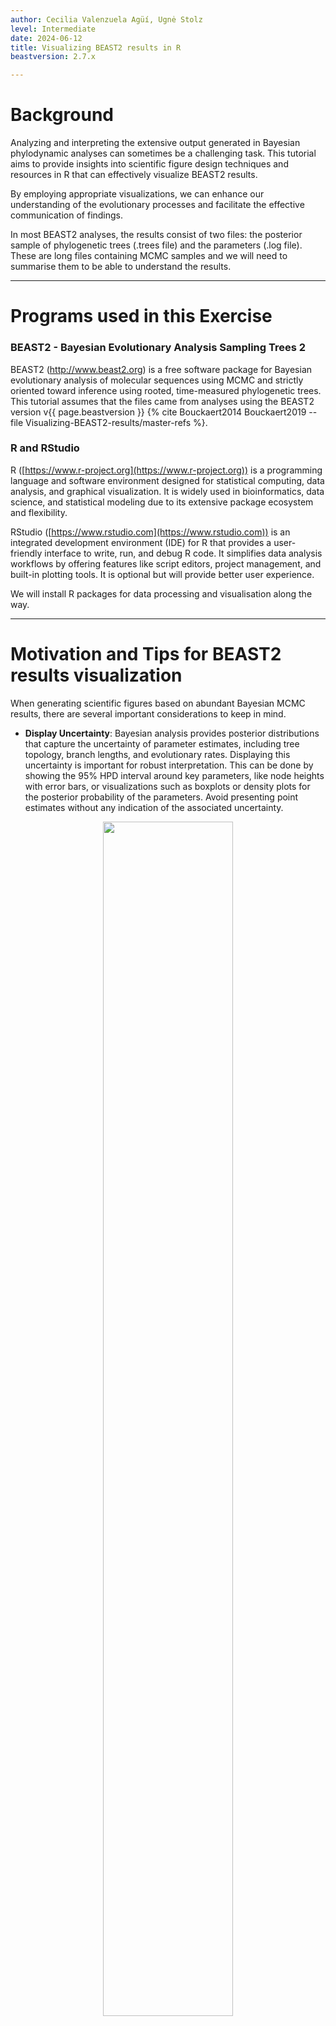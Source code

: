 ```yaml
---
author: Cecilia Valenzuela Agüí, Ugnė Stolz
level: Intermediate
date: 2024-06-12
title: Visualizing BEAST2 results in R
beastversion: 2.7.x

---
```



# Background

Analyzing and interpreting the extensive output generated in Bayesian phylodynamic analyses can sometimes be a challenging task. This tutorial aims to provide insights into scientific figure design techniques and resources in R that can effectively visualize BEAST2 results.

By employing appropriate visualizations, we can enhance our understanding of the evolutionary processes and facilitate the effective communication of findings.

In most BEAST2 analyses, the results consist of two files: the posterior sample of phylogenetic trees (.trees file) and the parameters (.log file). These are long files containing MCMC samples and we will need to summarise them to be able to understand the results.

----

# Programs used in this Exercise 

### BEAST2 - Bayesian Evolutionary Analysis Sampling Trees 2

BEAST2 (http://www.beast2.org) is a free software package for Bayesian evolutionary analysis of molecular sequences using MCMC and strictly oriented toward inference using rooted, time-measured phylogenetic trees. This tutorial assumes that the files came from analyses using the BEAST2 version v{{ page.beastversion }} {% cite Bouckaert2014 Bouckaert2019 --file Visualizing-BEAST2-results/master-refs %}.

### R and RStudio
R ([https://www.r-project.org](https://www.r-project.org)) is a programming language and software environment designed for statistical computing, data analysis, and graphical visualization. It is widely used in bioinformatics, data science, and statistical modeling due to its extensive package ecosystem and flexibility.

RStudio ([https://www.rstudio.com](https://www.rstudio.com)) is an integrated development environment (IDE) for R that provides a user-friendly interface to write, run, and debug R code. It simplifies data analysis workflows by offering features like script editors, project management, and built-in plotting tools. It is optional but will provide better user experience.

We will install R packages for data processing and visualisation along the way.

----

# Motivation and Tips for BEAST2 results visualization

When generating scientific figures based on abundant Bayesian MCMC results, there are several important considerations to keep in mind.
- **Display Uncertainty**: Bayesian analysis provides posterior distributions that capture the uncertainty of parameter estimates, including tree topology, branch lengths, and evolutionary rates. Displaying this uncertainty is important for robust interpretation. This can be done by showing the 95% HPD interval around key parameters, like node heights with error bars, or visualizations such as boxplots or density plots for the posterior probability of the parameters. Avoid presenting point estimates without any indication of the associated uncertainty.

<figure align="center">
	<a id="Fig1"></a>
	<img style="width:70.0%;" src="figures/Fig1_pnas.1319091111fig04.jpeg" alt="">
	<figcaption>Figure 1: Divergence times of extant bears estimated under the FBD model in BEAST2. Grey horizontal bars show their uncertainty inytervals. {% cite Heath2014 --file Visualizing-BEAST2-results/master-refs %} </figcaption>
</figure>
<br>


- **Clarity of Tree Representations**: Trees are complex objects depicting numerous relationships between samples. Extracting valuable insights from trees heavily relies on a clear representation. Avoid cluttering the tree with too many branches or overlapping labels. Use annotations to highlight key clades or important nodes in the tree. Don’t forget to include the scale or axis in your tree.
- **Tell a story**: With the abundance of information in BEAST2 results, it is important to have a clear objective for the main result you wish to communicate. Otherwise, the figure may become excessively complex and lose its meaning. Utilize color, shape, and size variations to emphasize significant patterns. Incorporate the temporal and geographical information present in the parameters, such as utilizing skyline plots or geographical maps instead of visualizing individual parameters. Prior to plotting, summarize or transform the results if needed.

<figure align="center">
	<a id="Fig2"></a>
	<img style="width:70.0%;" src="figures/Fig2.png" alt="">
	<figcaption>Figure 2: Tell a story: [Nextrain](https://nextstrain.org) provides interactive visualization of pathogen genome data </figcaption>
</figure>
<br>

- **Experiment**. There is not just one way of visualizing a set of results, so do not be afraid of experimenting with different type of plots. Interactive visualization tools can also be useful to interpret and communicate complex data. These tools enable exploration and manipulation of the results in real time, so they will work well for online and interactive presentations (but not for in a PDF document).

Remember, figures should be self-explanatory and provide sufficient context to be understood. Seek feedback from colleagues or mentors to improve the clarity and effectiveness of your figures.

Next, you will find a few code snippets with examples to visualize the most common type of plots from BEAST2 results. It is not an extensive tutorial (you can find a lot of good resources on that at the end of each section). We assume that you have a working knowledge of R and ggplot.

# How to visualize BEAST2 summary tree in R with ggtree

To visualize trees there are multiple tools and packages available: [FigTree](http://beast.community/figtree), [Densitree](https://www.cs.auckland.ac.nz/~remco/DensiTree/DensiTree.html), [IcyTree](https://bioconductor.org/packages/release/bioc/html/ggtree.htmltidytreeicytree.org), R packages: [ggtree](https://bioconductor.org/packages/release/bioc/html/ggtree.htmltidytree), [phytools](https://cran.r-project.org/web/packages/phytools/index.html), [ape](https://cran.r-project.org/web/packages/ape/index.html), python packages: [Biopython Phylo](https://biopython.org/wiki/Phylo), [ETE toolkits](http://etetoolkit.org/) and many more. 
**IcyTree** is great for quick visualization and exploration of trees. For publication-ready figures, you can use **FigTree** and **ggtree** or other R and python packages. **Densitree** is a program for qualitative analysis of set of trees. In this tutorial we will focus in R and the ggtree package.

### 1. Install and load the required packages

The R code below will install the metapackage `treedataverse` {% cite treedataverse2025 --file Visualizing-BEAST2-results/master-refs %}  that includes several useful packages for processing and visualizing trees in R: `treeio` {% cite treeio2020 --file Visualizing-BEAST2-results/master-refs %}, `ggtree` {% cite ggtree2017 --file Visualizing-BEAST2-results/master-refs %}, `ggtreeExtra` {% cite ggtreeExtra2021 --file Visualizing-BEAST2-results/master-refs %} and `tidytree` {% cite tidytree2022 --file Visualizing-BEAST2-results/master-refs %}. We will also use library `ggsci` which has nice color palettes {% cite ggsci2024 --file Visualizing-BEAST2-results/master-refs %}.

```{r}
	# Install packages
	install.packages("BiocManager")
	install.packages("ggsci")
	BiocManager::install("YuLab-SMU/treedataverse")

	# Load packages
	library(treedataverse)
	library(ggsci)
```

### 2. Read the BEAST summary tree and metadata 

In general, we will visualize a summary tree from the posterior samples of trees, e.g. we can create a Maximum Clade Credibility (MCC) tree with TreeAnnotator.

```{r}
	tree_file <- "https://github.com/Taming-the-BEAST/Visualizing-BEAST2-results/raw/refs/heads/main/precooked_runs/Primates.MCC.tree" 
	tree <- read.beast(tree_file)
```

### 3. Plot the tree with backward in time axis

```{r}
	p <- ggtree(tree,  mrsd = NULL) + 
  		theme_tree2() + # This ggtree theme will add a forward in time x-axis
  		labs(caption="million of years")
	p <- revts(p) # This will reverse the time in the axis 
	p
```

<figure align="center">
	<a id="Fig3"></a>
	<img style="width:70.0%;" src="figures/Fig3.png" alt="">
	<figcaption>Figure 3: Tree with backward in time axis. </figcaption>
</figure>
<br>


Usually, with epidemiological datasets, you will want a forward in time x-axis in calendar time. In this case, use `theme_tree2()` and the parameter `mrsd` in the in `ggtree()` function equal to the most recent sample date.

### 4. Customize tree labels

```{r}
	p1 <- p +
  		geom_tiplab(size = 3, hjust = -0.1) + # add the tip labels
  		geom_nodelab(aes(label = round(posterior, 3)), 
               		hjust = 1.5, vjust = -0.5, size = 3) + # add posterior value to internal nodes
  		xlim_tree(20) # adjust x axis to show full tip names

	p1
```

<figure align="center">
	<a id="Fig4"></a>
	<img style="width:70.0%;" src="figures/Fig4.png" alt="">
	<figcaption>Figure 4: Tree with custom labels. </figcaption>
</figure>
<br>

### 5. Add error bars

```{r}
	p1 <- p1 +
  		geom_range(range = 'height_0.95_HPD',
             	color = pal_jco("default")(1), alpha = 0.2, size = 2) 
	p1
```
<figure align="center">
	<a id="Fig5"></a>
	<img style="width:70.0%;" src="figures/Fig5.png" alt="">
	<figcaption>Figure 5: Tree with error bars. </figcaption>
</figure>
<br>

### 6. Customize tips and color

```{r}
	p1 <- p1 +
  		geom_point(aes(color = isTip)) + # add tip points and color by tip/internal node
  		theme(legend.position = "none") + # hide the legend
  		scale_color_jco() # select color palette
	p1

```

<figure align="center">
	<a id="Fig6"></a>
	<img style="width:70.0%;" src="figures/Fig6.png" alt="">
	<figcaption>Figure 6: Tree with custom tips and color. </figcaption>
</figure>
<br>


### 7. Annotate the tree with external data

If you have external data you can add it to your ggtree object and use it to highlight specific branches or clades.

```{r}

	# Data with cleaned label and classification
	# Usually you will have this information in a file that you can directly load:
	# metadata <- read_csv(metadata_file)

	metadata <- as_tibble(tree) %>%
  		filter(!is.na(label)) %>%
  		mutate(new_label = gsub("M.", "Macaca", gsub("_", " ", tree@phylo$tip.label)),
         		group = c("Apes", "Apes", "Apes", "Lemurs", 
                   	"Old World monkey", "Old World monkey", "Old World monkey", "Old World monkey",
                   	"Apes", "Apes", "New World monkey", "Tarsiers")) %>%
  		group_by(group) %>%
  		mutate(clade = MRCA(tree, node)) %>%
  		ungroup %>%
  		select(node, label, new_label, clade, group)


	# Highlight clades
	p2 <- p +
   		geom_hilight(data = metadata, 
                	mapping = aes(node = clade, fill = group),
                	type = "gradient", gradient.direction = 'rt',alpha = 0.8) +
  	geom_tree() +
  		scale_fill_npg(name = "") 

	# Add previous layers on top of highlighted clades
	p2 <- p2 %<+% metadata + # you can also left join external data to use it
 		 geom_tiplab(aes(label = new_label),
              		size = 3, hjust = -0.1) + # add the tip labels
  		xlim_tree(30) +
  		geom_nodelab(aes(label = round(posterior, 3)), 
               		hjust = 1.5, vjust = -0.5, size = 3) + # add posterior value to internal nodes
  		geom_range(range = 'height_0.95_HPD',
             		color = "grey30", alpha = 0.2, size = 2) +
  		theme(legend.position = "top") + # This ggtree theme will add a forward in time x-axis
  		labs(caption="million of years") # This will reverse the time in the axis 
	p2

```

<figure align="center">
	<a id="Fig7"></a>
	<img style="width:70.0%;" src="figures/Fig7.png" alt="">
	<figcaption>Figure 7: Tree with external data. </figcaption>
</figure>
<br>

## Much more in ggtree

The book [“Data Integration, Manipulation and Visualization of Phylogenetic Trees”](http://yulab-smu.top/treedata-book/) by Guangchuang Yu (author of `ggtree`) is a great guide to visualization of phylogenetic trees with ggtree. It has a lot of examples and a clear structure to navigate it. There are many more things you can do, like adding heatmaps as annotations for your tips, or including images. Go and check it out!

# How to visualize parameter posterior samples in R with beastio and ggplot2

The posterior samples of the model parameters are in the `.log` file. This file is a text file that we can read into R and manipulate as a dataframe. However, there are packages that facilitate the data manipulation and processing of log files. In the following examples we will use the `beastio` {% cite beastio2023 --file Visualizing-BEAST2-results
/master-refs %} package to this purpose, and `ggplot2` {% cite ggplot22016 --file Visualizing-BEAST2-results
/master-refs %} for data visualization. We will also make use from `tidyr` {% cite tidyr2023 --file Visualizing-BEAST2-results
/master-refs %} and `tibble` {% cite tibble2023 --file Visualizing-BEAST2-results
/master-refs %} packages for data manipulation.

### 1. Install and load the required packages

```{r}
	BiocManager::install("laduplessis/beastio")

	library(tidyr)
	library(tibble) # for data frame manipulation
	library(beastio)

```


### 2. Read the .log file

```{r}
	file <- "https://github.com/Taming-the-BEAST/Visualizing-BEAST2-results/raw/refs/heads/main/precooked_runs/primate-mtDNA_long.log"

	# Read log file with 10% burnin
	trace_mcmc <- beastio::readLog(file, burnin = 0.1, as.mcmc = TRUE) # as mcmc object
	trace <- beastio::readLog(file, burnin = 0.1, as.mcmc = FALSE) # as dataframe for ggplot

	# Get 95% HPDs for all parameters
	hpds <- beastio::getHPDMedian(trace_mcmc)

```

### 3. Tidy the data and plot the posterior distribution 

Depending on the figure you would like to create, you may need to tidy the data to make it suitable for `ggplot` ([more on tidy data](https://r4ds.had.co.nz/tidy-data.html)).

```{r}
	# Select mutation rates parameters and prepare the data for plotting
	mut_rates <- beastio::getLogFileSubset(trace, pattern = "mutationRate") %>%
  		pivot_longer(everything(), names_to = "mutationRate", values_to = "value") %>%
 		 mutate(mutationRate = gsub("mutationRate.", "", mutationRate))

	hpds_mut_rates <- beastio::getHPDMedian(getLogFileSubset(trace_mcmc, pattern = "mutationRate")) %>%
  		as_tibble(rownames = "mutationRate") %>%
		mutate(mutationRate = gsub("mutationRate.", "", mutationRate))
```

### 4. Choose the Plot Type

Select the appropriate type of plot for visualizing the posterior distribution. Histograms, density plots, boxplots, violins, and ridgeline plots are commonly used to visualize Bayesian posterior distributions.

- **Density Plot**: Use the `geom_density` function to create a density plot. This will estimate and display the probability density function of the parameter values.

```{r}
	# Density plot
	ggplot() +
		geom_density(data = mut_rates,
               		aes(x = value, color = mutationRate, fill = mutationRate), 
               		alpha = 0.5) +
  		geom_vline(data = hpds_mut_rates, # Add median line
             		aes(xintercept = med, color = mutationRate), size = 0.4, linetype = 2) +
  		theme_minimal() +
  		theme(legend.position = c(0.92, 0.8)) +
  		scale_color_jco(name = "") +
  		scale_fill_jco(name = "") +
  		labs(title = "Primate mitochondrial genome estimated mutation rate") +
  		xlab("Mutation rate")
```

<figure align="center">
	<a id="Fig8"></a>
	<img style="width:70.0%;" src="figures/Fig8.png" alt="">
	<figcaption>Figure 8: Density plot. </figcaption>
</figure>
<br>

- **Boxplot and Violin Plot**: Use `geom_boxplot` and `geom_violi`n functions to create boxplots and violin plots.

```{r}
	p_mut_rates <- ggplot(data = mut_rates,
			aes(x = mutationRate, y = value, color = mutationRate, fill = mutationRate)) +
  		geom_violin(alpha = 0.2) +
  		geom_boxplot(width = 0.1, outlier.shape = NA, alpha = 0.2) +
  		theme_minimal() +
  		theme(legend.position = "none") +
  		scale_color_jco(name = "") +
  		scale_fill_jco(name = "") +
  		xlab("Mutation rate")
	p_mut_rates + labs(title = "Primate mitochondrial genome estimated mutation rate") 
```

<figure align="center">
	<a id="Fig9"></a>
	<img style="width:70.0%;" src="figures/Fig9.png" alt="">
	<figcaption>Figure 9: Violin plot. </figcaption>
</figure>
<br>

## Skyline plots

In a skyline analysis, we are interested in visualizing the estimated rates over time. Follow the steps on the Skyline Plots Tutorial for a more detailed explanation on how to create a skyline plot in R with the `bdskytools` {% cite bdskytools2016 --file Visualizing-BEAST2-results
/master-refs %} package. You can find the code from that tutorial in the next code snippet:

```{r}
	BiocManager::install("laduplessis/bdskytools")
	library(bdskytools)
```


```{r}
	file_bdsky <- "https://github.com/Taming-the-BEAST/Visualizing-BEAST2-results/raw/refs/heads/main/precooked_runs/hcv_bdsky.log"   
	trace_bdsky  <- readLogfile(file_bdsky, burnin = 0.1)

	Re_sky <- getSkylineSubset(trace_bdsky, "reproductiveNumber")
	Re_hpd <- getMatrixHPD(Re_sky)
	delta_hpd <- getHPD(trace_bdsky$becomeUninfectiousRate)

	timegrid <- seq(0, 400, length.out = 101)
	Re_gridded  <- gridSkyline(Re_sky, trace_bdsky$origin, timegrid)
	Re_gridded_hpd <- getMatrixHPD(Re_gridded)

	times <- 1993 - timegrid

	par(mar=c(5,4,4,4)+0.1)
	plotSkylinePretty(range(times), as.matrix(delta_hpd), type='step', axispadding=0.0, 
                  col=pal.dark(cblue), fill=pal.dark(cblue, 0.5), col.axis=pal.dark(cblue), 
                  ylab=expression(delta), side=4, yline=2, ylims=c(0,1), xaxis=FALSE)

	plotSkylinePretty(times, Re_gridded_hpd, type='smooth', axispadding=0.0, 
                  col=pal.dark(corange), fill=pal.dark(corange, 0.5), col.axis=pal.dark(corange), 
                  xlab="Time", ylab=expression("R"[e]), side=2, yline=2.5, xline=2, xgrid=TRUE, 
                  ygrid=TRUE, gridcol=pal.dark(cgray), ylims=c(0,3), new=TRUE, add=TRUE)
	title("Hepatitis C in Egypt", adj = 0)
```

<figure align="center">
	<a id="Fig10"></a>
	<img style="width:70.0%;" src="figures/Fig10.png" alt="">
	<figcaption>Figure 10: Skyline plot. </figcaption>
</figure>
<br>

## Arranging plots

In the previous example of skyline plot, we combined the visualizations of `Re` and the `becoming uninfectious rate` estimates. Grouping plots together can be useful to have a comprehensive understanding of the data or in identifying patterns and emphasizing key findings.

In R, there are various methods to arrange plots together. You can plot several parameters within a single figure, as shown in the previous example, or use the `geom_facet()` function in `ggplot`. Alternatively, you can use a package to arrange several independent plots such as `gridExtra`, `cowplot`, `patchwork` or `ggpubr`.

In the following example we will show how to use `patchwork` ([https://patchwork.data-imaginist.com/](https://patchwork.data-imaginist.com/)).

```{r}
	install.packages("patchwork")
```

You can arrange plots with the operator `+`. With the operator `|` the plots will be next to each other and with `/` they will be placed on top of each other. You can adjust the number of columns, widths and more with `plot_layout()`.

```{r}

	library(patchwork)

	p_clock_rate <- ggplot(trace) +
  		geom_density(aes(x = clockRate)) +
  		geom_vline(xintercept = getHPD(trace$clockRate)[[2]], linetype = 2) +
  		xlab("Clock rate") +
  		theme_minimal() 

	p2 + ggtitle("Primates evolution") + 
  		p_clock_rate / p_mut_rates + 
  		plot_layout(widths = c(0.7, 0.3)) 

```

<figure align="center">
	<a id="Fig11"></a>
	<img style="width:70.0%;" src="figures/Fig11.png" alt="">
	<figcaption>Figure 11: Arranged plots. </figcaption>
</figure>
<br>

# About color palettes

When choosing color palettes in R, there are several resources available that can help you select visually appealing and effective color schemes. Here are some popular resources:
- Color palettes in R: `RColorBrewer`, `ggsci`, `paleteer`, `viridis`, `wesanderson`.
- You can also create your own color palettes. Online tools like [Chroma.js](https://gka.github.io/palettes/) and [Viz Palette](https://projects.susielu.com/viz-palette) can help you to select better combinations and make your palette colorblind safe.

And here is a useful article about the topic: [best color palettes for scientific figures and data visualizations](https://www.simplifiedsciencepublishing.com/resources/best-color-palettes-for-scientific-figures-and-data-visualizations).


# General tips for scientific figures
1. **Clear and Concise Communication**: Figures should effectively convey the main findings or message of your research. Ensure that the figure’s content is clear, concise, and easily understandable to your target audience. Avoid clutter or unnecessary details that may confuse or distract from the main point.

2. **Proper Data Representation**: Select the most appropriate visualization type for your data (e.g., bar chart, line plot, scatter plot, heat map) to accurately represent the relationships, patterns, or trends you want to highlight.

3. **Adequate Labels and Annotations**: Provide clear and informative labels for axes, data points, and other elements within the figure. Use descriptive titles, axis labels, and legends to provide context and help viewers understand the information presented.

4. **Consistency and Reproducibility**: Maintain consistency in terms of scale, symbols, colors, and formatting across multiple figures within your study. This consistency ensures that comparisons can be made easily and accurately. Additionally, provide sufficient details, such as data sources or statistical methods used, to allow others to reproduce or validate your results.

5. **Aesthetics and Readability**: Pay attention to the overall visual appeal of your figures. Use appropriate colors, fonts, and sizes to enhance readability and ensure that the figure is visually appealing. Choose colors that are easily distinguishable and consider accessibility guidelines to ensure that your figures can be understood by individuals with color vision deficiencies. Use high-resolution images or scalable vector graphics (SVG) to ensure figures are clear and legible when printed or zoomed.


# Resources data visualization in R

There are very good resources for data visualization in R. Here some of our favorites:

- [Fundamentals of Data Visualization](https://clauswilke.com/dataviz/) {% cite wilke2019 --file Visualizing-BEAST2-results
/master-refs %} A guide to making visualizations that “accurately reflect the data, tell a story, and look professional.” Amazing resource to understand the best way to visualize each type of data and with useful advice on how to communicate a message with it.
- [The R Graph Gallery](https://r-graph-gallery.com/): A comprehensive online collection of diverse and visually appealing data visualizations created using R. Great for inspiration!
- [ggplot2 Package Documentation](https://ggplot2.tidyverse.org/): The official documentation for the ggplot2 package provides detailed explanations and examples for each function and feature. It also includes a Cheatsheet!
- [The R Graphics Cookbook](https://r-graphics.org/) {% cite chang2018 --file Visualizing-BEAST2-results
/master-refs %} offers practical recipes and examples for creating a wide range of plots using ggplot2.

----

# Relevant References

{% bibliography --cited --file Visualizing-BEAST2-results/master-refs.bib %}

